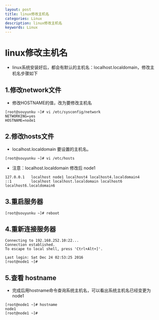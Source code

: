 ```yaml
---
layout: post
title: linux修改主机名
categories: Linux
description: linux修改主机名
keywords: Linux
---
```


# linux修改主机名


 - linux系统安装好后，都会有默认的主机名：localhost.localdomain，修改主机名步骤如下

## 1.修改network文件

 - 修改HOSTNAME的值，改为要修改主机名

```
[root@souyunku ~]# vi /etc/sysconfig/network
NETWORKING=yes
HOSTNAME=node1
```


## 2.修改hosts文件

 - localhost.localdomain 要设置的主机名。

```
[root@souyunku ~]# vi /etc/hosts
```

 - 注意：localhost.localdomain 修改后  node1

```
127.0.0.1   localhost node1 localhost4 localhost4.localdomain4
::1         localhost localhost.localdomain localhost6 localhost6.localdomain6
```


## 3.重启服务器

```
[root@souyunku ~]# reboot
```



## 4.重新连接服务器

```
Connecting to 192.168.252.10:22...
Connection established.
To escape to local shell, press 'Ctrl+Alt+]'.

Last login: Sat Dec 24 02:53:25 2016
[root@node1 ~]#
```

## 5.查看 hostname
 - 完成后用hostname命令查询系统主机名，可以看出系统主机名已经变更为node1

```
[root@node1 ~]# hostname
node1
[root@node1 ~]#
```

